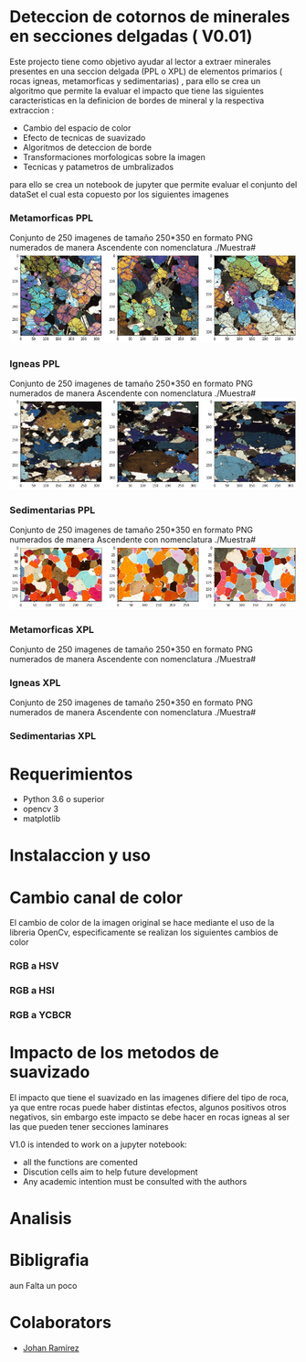 # Deteccion de cotornos de minerales en secciones delgadas ( V0.01)

Este projecto tiene como objetivo ayudar al lector a extraer minerales presentes en una seccion delgada (PPL o XPL) de elementos primarios ( rocas igneas, metamorficas y sedimentarias) , para ello se crea un algoritmo que permite la evaluar el impacto que tiene las siguientes caracteristicas en la definicion de bordes de mineral y la respectiva extraccion : 

- Cambio del espacio de color
- Efecto de tecnicas de suavizado
- Algoritmos de deteccion de borde
- Transformaciones morfologicas sobre la imagen
- Tecnicas y patametros de umbralizados

para ello se crea un notebook de jupyter que permite evaluar el conjunto del dataSet el cual esta copuesto por los siguientes imagenes

 ### Metamorficas PPL
 Conjunto de 250 imagenes de tamaño 250*350 en formato PNG numerados de manera Ascendente con nomenclatura ./Muestra#
 ![imagen tipo1](https://raw.githubusercontent.com/joaramirezra/Mineral-Border-Dectetion/Readme/Typo1.png) 
 
 ### Igneas PPL
 Conjunto de 250 imagenes de tamaño 250*350 en formato PNG numerados de manera Ascendente con nomenclatura ./Muestra#
 ![imagen tipo1](https://raw.githubusercontent.com/joaramirezra/Mineral-Border-Dectetion/Readme/tipo2.png) 
 
 ### Sedimentarias PPL
 Conjunto de 250 imagenes de tamaño 250*350 en formato PNG numerados de manera Ascendente con nomenclatura ./Muestra#
 ![imagen tipo1](https://raw.githubusercontent.com/joaramirezra/Mineral-Border-Dectetion/Readme/tipo3.png)
  
 
 ### Metamorficas XPL
 Conjunto de 250 imagenes de tamaño 250*350 en formato PNG numerados de manera Ascendente con nomenclatura ./Muestra#
 
 ### Igneas XPL
 Conjunto de 250 imagenes de tamaño 250*350 en formato PNG numerados de manera Ascendente con nomenclatura ./Muestra#
 
 ### Sedimentarias XPL


# Requerimientos

- Python 3.6 o superior
 - opencv 3
 - matplotlib

# Instalaccion y uso

# Cambio canal de color 

El cambio de color de la imagen original se hace mediante el uso de la libreria OpenCv, especificamente se realizan los siguientes cambios de color 
 ### RGB a HSV 
 ### RGB a HSI 
 ### RGB a YCBCR
 
 # Impacto de los metodos de suavizado 
 
 El impacto que tiene el suavizado en las imagenes difiere del tipo de roca, ya que entre rocas puede haber distintas efectos, algunos positivos otros negativos, sin embargo este impacto se debe hacer en rocas igneas al ser las que pueden tener secciones laminares
 
 

V1.0 is intended to work on a jupyter notebook: 
 - all the functions are comented
 - Discution cells aim to help future development
 - Any academic intention must be consulted with the authors 
# Analisis

# Bibligrafia
aun Falta un poco 

# Colaborators
 - [Johan Ramírez](https://github.com/joaramirezra)
